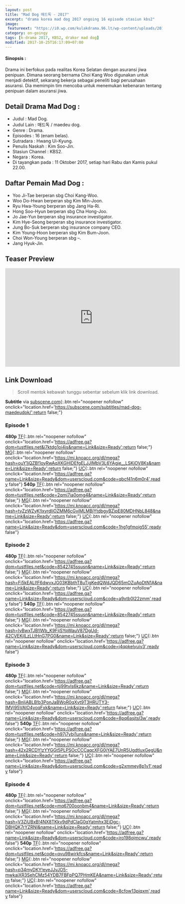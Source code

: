 ```yaml
---
layout: post
title: "Mad Dog 매드독 - 2017"
excerpt: "drama korea mad dog 2017 ongoing 16 episode stasiun kbs2"
image:
 featureext: "https://i0.wp.com/kulakdrama.96.lt/wp-content/uploads/2017/10/maddog-poster1.jpg?resize=600%2C315"
category: on-goingy
tags: [k-drama 2017, KBS2, drakor mad dog]
modified: 2017-10-25T16:17:09+07:00
---
```

<h4>Sinopsis :</h4>

Drama ini berfokus pada realitas Korea Selatan dengan asuransi jiwa penipuan. Dimana seorang bernama Choi Kang Woo digunakan untuk menjadi detektif, sekarang bekerja sebagai peneliti bagi perusahaan asuransi. Dia memimpin tim mencoba untuk menemukan kebenaran tentang penipuan dalam asuransi jiwa.

## Detail Drama Mad Dog :

- Judul : Mad Dog.
- Judul Lain : 매드독 / maedeu dog.
- Genre : Drama.
- Episodes : 16 (enam belas).
- Sutradara : Hwang Ui-Kyung.
- Penulis Naskah : Kim Soo-Jin.
- Stasiun Channel : KBS2.
- Negara : Korea.
- Di tayangkan pada : 11 Oktober 2017, setiap hari Rabu dan Kamis pukul 22.00.

## Daftar Pemain Mad Dog :

- Yoo Ji-Tae berperan sbg Choi Kang-Woo.
- Woo Do-Hwan berperan sbg Kim Min-Joon.
- Ryu Hwa-Young berperan sbg Jang Ha-Ri.
- Hong Soo-Hyun berperan sbg Cha Hong-Joo.
- Jo Jae-Yun berperan sbg insurance investigator.
- Kim Hye-Seong berperan sbg insurance investigator.
- Jung Bo-Suk berperan sbg insurance company CEO.
- Kim Young-Hoon berperan sbg Kim Bum-Joon.
- Choi Won-Young berperan sbg –.
- Jang Hyuk-Jin.

## Teaser Preview

<iframe src="https://www.youtube.com/embed/A3M0KTAR-bc" width="560" height="315" frameborder="0" allowfullscreen="allowfullscreen"></iframe>

## Link Download

> Scroll mentok kebawah tunggu sebentar sebelum klik link download.

**Subtitle** via [subscene.com](#){:.btn rel="noopener nofollow" onclick="location.href='https://subscene.com/subtitles/mad-dog-maedeudok/';return false;"}

### Episode 1
**480p** [TF](#){:.btn rel="noopener nofollow" onclick="location.href='https://adfree.ga?dom=tustfiles.net&i7ktdg1oi4js&name=Link&size=Ready';return false;"} [MG](#){:.btn rel="noopener nofollow" onclick="location.href='https://mi.knoacc.org/dl/mega?hash=ouY1jQZB!1oyRwAqXKGHIDEfgELJJlMbV3L6YAgje__LSKjOV8Ks&name=Link&size=Ready';return false;"} [UC](#){:.btn rel="noopener nofollow" onclick="location.href='https://adfree.ga?name=Link&size=Ready&dom=userscloud.com&code=qbcf41n6m0r4',ready false"}
**540p** [TF](#){:.btn rel="noopener nofollow" onclick="location.href='https://adfree.ga?dom=tustfiles.net&code=2qmi7ia0omg4&name=Link&size=Ready';return false;"} [MG](#){:.btn rel="noopener nofollow" onclick="location.href='https://mi.knoacc.org/dl/mega?hash=tyZzWZyK!IxyrdIiOZMM6cGviMLMBjYtdbgyBZjpE80MDHNbL848&name=Link&size=Ready';return false;"} [UC](#){:.btn rel="noopener nofollow" onclick="location.href='https://adfree.ga?name=Link&size=Ready&dom=userscloud.com&code=1hg1gfmoig55',ready false"}
### Episode 2
**480p** [TF](#){:.btn rel="noopener nofollow" onclick="location.href='https://adfree.ga?dom=tustfiles.net&code=8542745ssusn&name=Link&size=Ready';return false;"} [MG](#){:.btn rel="noopener nofollow" onclick="location.href='https://mi.knoacc.org/dl/mega?hash=Fi5kEALI!F6dwvxJG03KBbthT8uTigKedQWdJQD65mOZuApDtN1A&name=Link&size=Ready';return false;"} [UC](#){:.btn rel="noopener nofollow" onclick="location.href='https://adfree.ga?name=Link&size=Ready&dom=userscloud.com&code=a9xtb0l22zmm',ready false"}
**540p** [TF](#){:.btn rel="noopener nofollow" onclick="location.href='https://adfree.ga?dom=tustfiles.net&code=8542745ssusn&name=Link&size=Ready';return false;"} [MG](#){:.btn rel="noopener nofollow" onclick="location.href='https://mi.knoacc.org/dl/mega?hash=IvBwxTJB!lWb_K9FijSYpWauV87DgUd-42CVEKjILzLLtHnG7PG0&name=Link&size=Ready';return false;"} [UC](#){:.btn rel="noopener nofollow" onclick="location.href='https://adfree.ga?name=Link&size=Ready&dom=userscloud.com&code=j4qpkelyuiv3',ready false"}
### Episode 3
**480p** [TF](#){:.btn rel="noopener nofollow" onclick="location.href='https://adfree.ga?dom=tustfiles.net&code=tjj99tyls6kz&name=Link&size=Ready';return false;"} [MG](#){:.btn rel="noopener nofollow" onclick="location.href='https://mi.knoacc.org/dl/mega?hash=BnIjABLB!b3PonJaBWoR0qXvt9T3HRUTY3-lMVj95VAIO4yoqFxk&name=Link&size=Ready';return false;"} [UC](#){:.btn rel="noopener nofollow" onclick="location.href='https://adfree.ga?name=Link&size=Ready&dom=userscloud.com&code=8pq6asjtsl3w',ready false"}
**540p** [TF](#){:.btn rel="noopener nofollow" onclick="location.href='https://adfree.ga?dom=tustfiles.net&code=h97j7ybj1uns&name=Link&size=Ready';return false;"} [MG](#){:.btn rel="noopener nofollow" onclick="location.href='https://mi.knoacc.org/dl/mega?hash=42x2RCDY!zYYGGt5PLPSOcCCCaqcXFG0jYAE7UnR5UgdtluxGegU&name=Link&size=Ready';return false;"} [UC](#){:.btn rel="noopener nofollow" onclick="location.href='https://adfree.ga?name=Link&size=Ready&dom=userscloud.com&code=g2xmmey8p1v1',ready false"}
### Episode 4
**480p** [TF](#){:.btn rel="noopener nofollow" onclick="location.href='https://adfree.ga?dom=tustfiles.net&code=mq6700oonbm4&name=Link&size=Ready';return false;"} [MG](#){:.btn rel="noopener nofollow" onclick="location.href='https://mi.knoacc.org/dl/mega?hash=V3ZiUBxB!4NX8TKkv9dPdClaG0qYatmhx3EiDgc-DBHQK7rYZRNI&name=Link&size=Ready';return false;"} [UC](#){:.btn rel="noopener nofollow" onclick="location.href='https://adfree.ga?name=Link&size=Ready&dom=userscloud.com&code=iro198ojmcwu',ready false"}
**540p** [TF](#){:.btn rel="noopener nofollow" onclick="location.href='https://adfree.ga?dom=tustfiles.net&code=qvu98wirkfcs&name=Link&size=Ready';return false;"} [MG](#){:.btn rel="noopener nofollow" onclick="location.href='https://mi.knoacc.org/dl/mega?hash=p34myDKY!eveJJvJO5-mwkaiXR3SehCMz54YDB7FBFpPQ7PHmKEA&name=Link&size=Ready';return false;"} [UC](#){:.btn rel="noopener nofollow" onclick="location.href='https://adfree.ga?name=Link&size=Ready&dom=userscloud.com&code=8cfow13piqxm',ready false"}
<!--
### Episode 5
**480p** [TF](#){:.btn rel="noopener nofollow" onclick="location.href='https://adfree.ga?dom=tustfiles.net&i7ktdg1oi4js=xx&name=Link&size=Ready';return false;"} [MG](#){:.btn rel="noopener nofollow" onclick="location.href='https://mi.knoacc.org/dl/mega?hash=ouY1jQZB!1oyRwAqXKGHIDEfgELJJlMbV3L6YAgje__LSKjOV8Ks&name=Link&size=Ready';return false;"} [UC](#){:.btn rel="noopener nofollow" onclick="location.href='https://adfree.ga?name=Link&size=Ready&dom=userscloud.com&code=qbcf41n6m0r4',ready false"}
**540p** [TF](#){:.btn rel="noopener nofollow" onclick="location.href='https://adfree.ga?dom=tustfiles.net&code=2qmi7ia0omg4&name=Link&size=Ready';return false;"} [MG](#){:.btn rel="noopener nofollow" onclick="location.href='https://mi.knoacc.org/dl/mega?hash=tyZzWZyK!IxyrdIiOZMM6cGviMLMBjYtdbgyBZjpE80MDHNbL848&name=Link&size=Ready';return false;"} [UC](#){:.btn rel="noopener nofollow" onclick="location.href='https://adfree.ga?name=Link&size=Ready&dom=userscloud.com&code=1hg1gfmoig55',ready false"}
### Episode 6
**480p** [TF](#){:.btn rel="noopener nofollow" onclick="location.href='https://adfree.ga?dom=tustfiles.net&i7ktdg1oi4js=xx&name=Link&size=Ready';return false;"} [MG](#){:.btn rel="noopener nofollow" onclick="location.href='https://mi.knoacc.org/dl/mega?hash=ouY1jQZB!1oyRwAqXKGHIDEfgELJJlMbV3L6YAgje__LSKjOV8Ks&name=Link&size=Ready';return false;"} [UC](#){:.btn rel="noopener nofollow" onclick="location.href='https://adfree.ga?name=Link&size=Ready&dom=userscloud.com&code=qbcf41n6m0r4',ready false"}
**540p** [TF](#){:.btn rel="noopener nofollow" onclick="location.href='https://adfree.ga?dom=tustfiles.net&code=2qmi7ia0omg4&name=Link&size=Ready';return false;"} [MG](#){:.btn rel="noopener nofollow" onclick="location.href='https://mi.knoacc.org/dl/mega?hash=tyZzWZyK!IxyrdIiOZMM6cGviMLMBjYtdbgyBZjpE80MDHNbL848&name=Link&size=Ready';return false;"} [UC](#){:.btn rel="noopener nofollow" onclick="location.href='https://adfree.ga?name=Link&size=Ready&dom=userscloud.com&code=1hg1gfmoig55',ready false"}
-->
